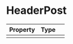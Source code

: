 # HeaderPost

| Property   |      Type      |   |
|:----------|:-------------|:------|
|   |   |   |
